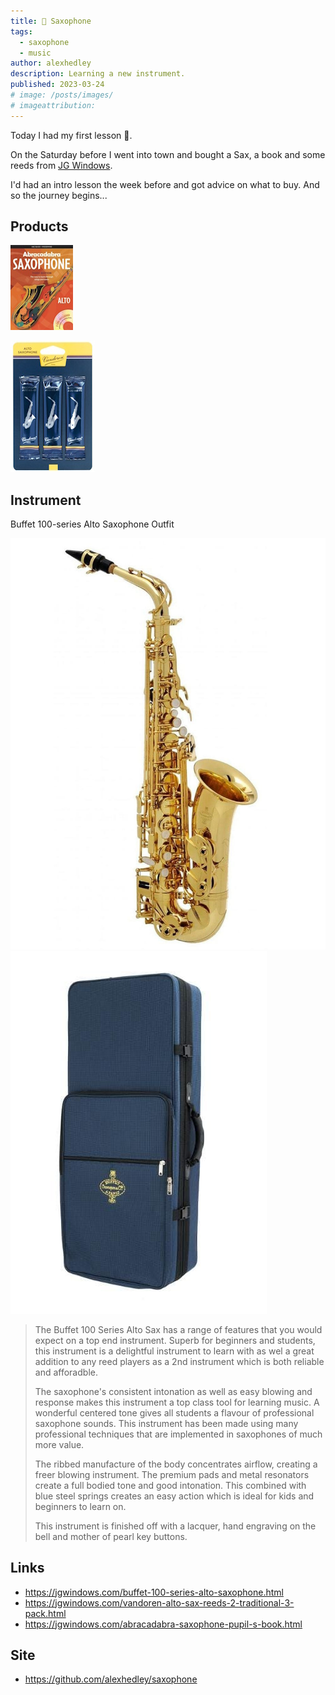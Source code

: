 ```yaml
---
title: 🎷 Saxophone
tags:
  - saxophone
  - music
author: alexhedley
description: Learning a new instrument.
published: 2023-03-24
# image: /posts/images/
# imageattribution:
---
```


<!-- 🎷 Saxophone -->

Today I had my first lesson 🎷.

On the Saturday before I went into town and bought a Sax, a book and some reeds from [JG Windows](https://jgwindows.com/).

I'd had an intro lesson the week before and got advice on what to buy. And so the journey begins...

## Products

![Abracadabra Saxophone](images/saxophone/abracadabra_saxophone.jpg "Abracadabra Saxophone")

![Vandoren Alto Sax Reeds 2 Traditional (3 Pack).](images/saxophone/vandoren_alto_sax_reeds_2.jpg "Vandoren Alto Sax Reeds 2 Traditional (3 Pack).")

## Instrument

Buffet 100-series Alto Saxophone Outfit

![Buffet 100-series Alto Saxophone Outfit](images/saxophone/Buffet100SeriesAltoSax-1.jpg "Buffet 100-series Alto Saxophone Outfit")
![Bag](images/saxophone/jtrj-2.jpg "Bag")

> The Buffet 100 Series Alto Sax has a range of features that you would expect on a top end instrument. Superb for beginners and students, this instrument is a delightful instrument to learn with as wel a great addition to any reed players as a 2nd instrument which is both reliable and afforadble.
>
> The saxophone's consistent intonation as well as easy blowing and response makes this instrument a top class tool for learning music. A wonderful centered tone gives all students a flavour of professional saxophone sounds. This instrument has been made using many professional techniques that are implemented in saxophones of much more value.
>
> The ribbed manufacture of the body concentrates airflow, creating a freer blowing instrument. The premium pads and metal resonators create a full bodied tone and good intonation. This combined with blue steel springs creates an easy action which is ideal for kids and beginners to learn on.
>
> This instrument is finished off with a lacquer, hand engraving on the bell and mother of pearl key buttons.

## Links

- https://jgwindows.com/buffet-100-series-alto-saxophone.html
- https://jgwindows.com/vandoren-alto-sax-reeds-2-traditional-3-pack.html
- https://jgwindows.com/abracadabra-saxophone-pupil-s-book.html

## Site

- https://github.com/alexhedley/saxophone
